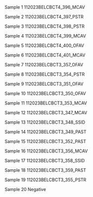 Sample 1
112023BELCBCT4_396_MCAV

Sample 2
112023BELCBCT4_397_PSTR

Sample 3
112023BELCBCT4_398_PSTR

Sample 4
112023BELCBCT4_399_MCAV

 Sample 5
112023BELCBCT4_400_OFAV

Sample 6
112023BELCBCT4_401_MCAV

Sample 7
112023BELCBCT3_357_OFAV

Sample 8
112023BELCBCT3_354_PSTR

Sample 9
112023BELCBCT3_351_OFAV

Sample 10
112023BELCBCT3_350_OFAV

Sample 11
112023BELCBCT3_353_MCAV

Sample 12
112023BELCBCT3_347_MCAV

Sample 13
112023BELCBCT3_348_SSID

Sample 14
112023BELCBCT3_349_PAST

Sample 15
112023BELCBCT3_352_PAST

Sample 16
112023BELCBCT3_356_MCAV

Sample 17
112023BELCBCT3_358_SSID

Sample 18
112023BELCBCT3_359_PAST

Sample 19
112023BELCBCT3_355_PSTR

Sample 20
Negative